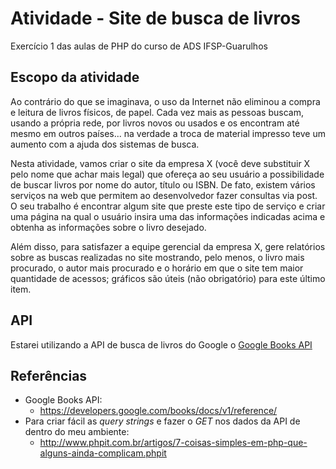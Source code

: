 
# Atividade - Site de busca de livros
Exercício 1 das aulas de PHP do curso de ADS IFSP-Guarulhos
## Escopo da atividade
Ao contrário do que se imaginava, o uso da Internet não eliminou a compra e leitura de livros físicos, de papel. Cada vez mais as pessoas buscam, usando a própria rede,  por livros novos ou usados e os encontram até mesmo em outros países... na verdade a troca de material impresso teve um aumento com a ajuda dos sistemas de busca.

Nesta atividade, vamos criar o site da empresa X (você deve substituir X pelo nome que achar mais legal) que ofereça ao seu usuário a possibilidade de buscar livros por nome do autor, título ou ISBN. De fato, existem vários serviços na web que permitem ao desenvolvedor fazer consultas via post. O seu trabalho é encontrar algum site que preste este tipo de serviço e criar uma página na qual o usuário insira uma das informações indicadas acima e obtenha as informações sobre o livro desejado.

Além disso, para satisfazer a equipe gerencial da empresa X, gere relatórios sobre as buscas realizadas no site mostrando, pelo menos, o livro mais procurado, o autor mais procurado e o horário em que o site tem maior quantidade de acessos; gráficos são úteis (não obrigatório) para este último item.

## API

Estarei utilizando a API de busca de livros do Google o [Google Books API](https://developers.google.com/books/)


## Referências
- Google Books API:
    + https://developers.google.com/books/docs/v1/reference/
- Para criar fácil as *query strings* e fazer o *GET* nos dados da API de dentro do meu ambiente:
    + http://www.phpit.com.br/artigos/7-coisas-simples-em-php-que-alguns-ainda-complicam.phpit
